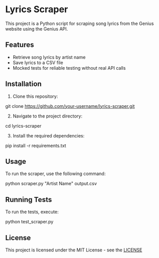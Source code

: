 # Lyrics Scraper

This project is a Python script for scraping song lyrics from the Genius website using the Genius API.

## Features

- Retrieve song lyrics by artist name
- Save lyrics to a CSV file
- Mocked tests for reliable testing without real API calls

## Installation

1. Clone this repository:

git clone https://github.com/your-username/lyrics-scraper.git


2. Navigate to the project directory:

cd lyrics-scraper

3. Install the required dependencies:

pip install -r requirements.txt

## Usage

To run the scraper, use the following command:

python scraper.py "Artist Name" output.csv

## Running Tests

To run the tests, execute:

python test_scraper.py

## License

This project is licensed under the MIT License - see the [LICENSE](LICENSE) 

